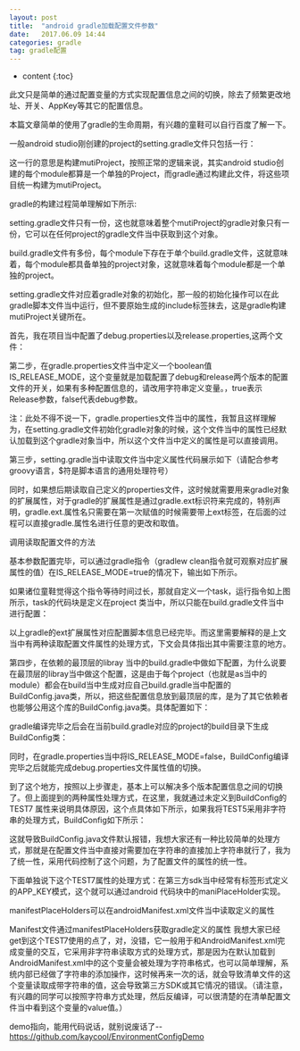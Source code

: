 ```yaml
---
layout: post
title:  "android gradle加载配置文件参数"
date:   2017.06.09 14:44
categories: gradle
tag: gradle配置
---
```


* content
{:toc}


此文只是简单的通过配置变量的方式实现配置信息之间的切换，除去了频繁更改地址、开关、AppKey等其它的配置信息。

本篇文章简单的使用了gradle的生命周期，有兴趣的童鞋可以自行百度了解一下。

一般android studio刚创建的project的setting.gradle文件只包括一行：  


这一行的意思是构建mutiProject，按照正常的逻辑来说，其实android studio创建的每个module都算是一个单独的Project，而gradle通过构建此文件，将这些项目统一构建为mutiProject。

gradle的构建过程简单理解如下所示:


setting.gradle文件只有一份，这也就意味着整个mutiProject的gradle对象只有一份，它可以在任何project的gradle文件当中获取到这个对象。

build.gradle文件有多份，每个module下存在于单个build.gradle文件，这就意味着，每个module都具备单独的project对象，这就意味着每个module都是一个单独的project。

setting.gradle文件对应着gradle对象的初始化，那一般的初始化操作可以在此gradle脚本文件当中运行，但不要原始生成的include标签抹去，这是gradle构建mutiProject关键所在。

首先，我在项目当中配置了debug.properties以及release.properties,这两个文件：


第二步，在gradle.properties文件当中定义一个boolean值IS_RELEASE_MODE，这个变量就是加载配置了debug和release两个版本的配置文件的开关，如果有多种配置信息的，请改用字符串定义变量。，true表示Release参数，false代表debug参数。


注：此处不得不说一下，gradle.properties文件当中的属性，我暂且这样理解为，在setting.gradle文件初始化gradle对象的时候，这个文件当中的属性已经默认加载到这个gradle对象当中，所以这个文件当中定义的属性是可以直接调用。

第三步，setting.gradle当中读取文件当中定义属性代码展示如下（请配合参考groovy语言，$符是脚本语言的通用处理符号）


同时，如果想后期读取自己定义的properties文件，这时候就需要用来gradle对象的扩展属性，对于gradle的扩展属性是通过gradle.ext标识符来完成的，特别声明，gradle.ext.属性名只需要在第一次赋值的时候需要带上ext标签，在后面的过程可以直接gradle.属性名进行任意的更改和取值。


调用读取配置文件的方法


基本参数配置完毕，可以通过gradle指令（gradlew clean指令就可观察对应扩展属性的值）在IS_RELEASE_MODE=true的情况下，输出如下所示。


如果诸位童鞋觉得这个指令等待时间过长，那就自定义一个task，运行指令如上图所示，task的代码块是定义在project 类当中，所以只能在build.gradle文件当中进行配置：


以上gradle的ext扩展属性对应配置脚本信息已经完毕。而这里需要解释的是上文当中有两种读取配置文件属性的处理方式，下文会具体指出其中需要注意的地方。

第四步，在依赖的最顶层的libray 当中的build.gradle中做如下配置，为什么说要在最顶层的libray当中做这个配置，这是由于每个project（也就是as当中的module）都会在build当中生成对应自己build.gradle当中配置的BuildConfig.java类，所以，把这些配置信息放到最顶层的库，是为了其它依赖者也能够公用这个库的BuildConfig.java类。具体配置如下：


gradle编译完毕之后会在当前build.gradle对应的project的build目录下生成BuildConfig类：


同时，在gradle.properties当中将IS_RELEASE_MODE=false，BuildConfig编译完毕之后就能完成debug.properties文件属性值的切换。


到了这个地方，按照以上步骤走，基本上可以解决多个版本配置信息之间的切换了。但上面提到的两种属性处理方式，在这里，我就通过未定义到BuildConfig的TEST7 属性来说明具体原因，这个点具体如下所示，如果我将TEST5采用非字符串的处理方式，BuildConfig如下所示：


这就导致BuildConfig.java文件默认报错，我想大家还有一种比较简单的处理方式，那就是在配置文件当中直接对需要加在字符串的直接加上字符串就行了，我为了统一性，采用代码控制了这个问题，为了配置文件的属性的统一性。

下面单独说下这个TEST7属性的处理方式：在第三方sdk当中经常有<meta-data />标签形式定义的APP_KEY模式，这个就可以通过android 代码块中的maniPlaceHolder实现。


manifestPlaceHolders可以在androidManifest.xml文件当中读取定义的属性

Manifest文件通过manifestPlaceHolders获取gradle定义的属性
我想大家已经get到这个TEST7使用的点了，对，没错，它一般用于和AndroidManifest.xml完成变量的交互，它采用非字符串读取方式的处理方式，那是因为在默认加载到AndroidManifest.xml中的这个变量会被处理为字符串格式，也可以简单理解，系统内部已经做了字符串的添加操作，这时候再来一次的话，就会导致清单文件的这个变量读取成带字符串的值，这会导致第三方SDK或其它情况的错误。（请注意，有兴趣的同学可以按照字符串方式处理，然后反编译，可以很清楚的在清单配置文件当中看到这个变量的value值。）

demo指向，能用代码说话，就别说废话了--https://github.com/kaycool/EnvironmentConfigDemo
